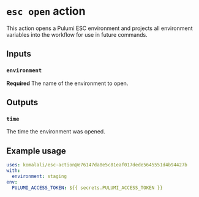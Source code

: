# `esc open` action

This action opens a Pulumi ESC environment and projects all environment
variables into the workflow for use in future commands.

## Inputs

### `environment`

**Required** The name of the environment to open.

## Outputs

### `time`

The time the environment was opened.

## Example usage

```yaml
uses: komalali/esc-action@e76147da8e5c81eaf017dede5645551d4b94427b
with:
  environment: staging
env:
  PULUMI_ACCESS_TOKEN: ${{ secrets.PULUMI_ACCESS_TOKEN }}
```
